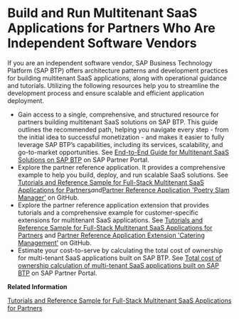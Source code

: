 <!-- loio9b5e06f3c0ab45c1accaecba75a361fd -->

# Build and Run Multitenant SaaS Applications for Partners Who Are Independent Software Vendors

If you are an independent software vendor, SAP Business Technology Platform \(SAP BTP\) offers architecture patterns and development practices for building multitenant SaaS applications, along with operational guidance and tutorials. Utilizing the following resources help you to streamline the development process and ensure scalable and efficient application deployment.

-   Gain access to a single, comprehensive, and structured resource for partners building multitenant SaaS solutions on SAP BTP. This guide outlines the recommended path, helping you navigate every step - from the initial idea to successful monetization - and makes it easier to fully leverage SAP BTP’s capabilities, including its services, scalability, and go-to-market opportunities. See [End-to-End Guide for Multitenant SaaS Solutions on SAP BTP](https://partneredge.sap.com/en/welcome.html?pexpRequestedURL=%2Fen%2Flibrary%2Fassets%2Fproducts%2Ftech_plat%2Fdgl%2F87%2F94%2FSAP1248794.html) on SAP Partner Portal.
-   Explore the partner reference application. It provides a comprehensive example to help you build, deploy, and run scalable SaaS solutions. See [Tutorials and Reference Sample for Full-Stack Multitenant SaaS Applications for Partners](https://help.sap.com/docs/btp/btp-developers-guide/tutorials-and-reference-sample-for-full-stack-multitenant-saas-applications-for-partners?locale=en-US&state=PRODUCTION&version=Cloud)*and*[Partner Reference Application 'Poetry Slam Manager'](https://help.sap.com/docs/link-disclaimer?site=https%3A%2F%2Fgithub.com%2FSAP-samples%2Fpartner-reference-application%2F) on GitHub.
-   Explore the partner reference application extension that provides tutorials and a comprehensive example for customer-specific extensions for multitenant SaaS applications. See [Tutorials and Reference Sample for Full-Stack Multitenant SaaS Applications for Partners](https://help.sap.com/docs/btp/btp-developers-guide/tutorials-and-reference-sample-for-full-stack-multitenant-saas-applications-for-partners?locale=en-US&state=PRODUCTION&version=Cloud) and [Partner Reference Application Extension 'Catering Management'](https://github.com/SAP-samples/partner-reference-application-extension) on GitHub.
-   Estimate your cost-to-serve by calculating the total cost of ownership for multi-tenant SaaS applications built on SAP BTP. See [Total cost of ownership calculation of multi-tenant SaaS applications built on SAP BTP](https://help.sap.com/docs/link-disclaimer?site=https%3A%2F%2Fpartneredge.sap.com%2Fen%2Flibrary%2Fassets%2Fproducts%2Ftech_plat%2Fdgl%2F88%2F73%2FSAP1148873.html?locale=en-US&state=DRAFT&version=Dev) on SAP Partner Portal.

**Related Information**  


[Tutorials and Reference Sample for Full-Stack Multitenant SaaS Applications for Partners](tutorials-and-reference-sample-for-full-stack-multitenant-saas-applications-for-partners-11d9894.md "")

